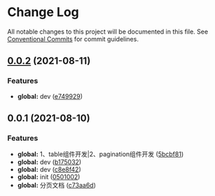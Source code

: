 # Change Log

All notable changes to this project will be documented in this file.
See [Conventional Commits](https://conventionalcommits.org) for commit guidelines.

## [0.0.2](https://github.com/u-fe/uyu-vue/compare/@uyu-vue/table@0.0.1...@uyu-vue/table@0.0.2) (2021-08-11)


### Features

* **global:** dev ([e749929](https://github.com/u-fe/uyu-vue/commit/e7499295c4c30d15cc37fcff8ef4dab763f0ddb6))





## 0.0.1 (2021-08-10)


### Features

* **global:** 1、table组件开发|2、pagination组件开发 ([5bcbf81](https://github.com/u-fe/uyu-vue/commit/5bcbf8171d65c64bf44ffd4d7d43a39a563d6a34))
* **global:** dev ([b175032](https://github.com/u-fe/uyu-vue/commit/b1750329bab2e90d67ba69aa02bf7be0f0168f32))
* **global:** dev ([c8e8f42](https://github.com/u-fe/uyu-vue/commit/c8e8f429eb26895b3fc0276f25cb1fd61b5c3929))
* **global:** init ([0501002](https://github.com/u-fe/uyu-vue/commit/0501002f6ec5bc0d3973300902774fecd3a40816))
* **global:** 分页文档 ([c73aa6d](https://github.com/u-fe/uyu-vue/commit/c73aa6d22767bf78f6a09482d9265592763ae5ab))
